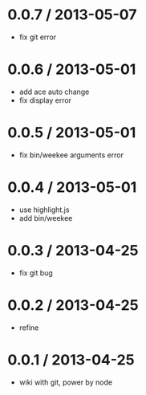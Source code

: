 
0.0.7 / 2013-05-07 
==================

  * fix git error 

0.0.6 / 2013-05-01 
==================

  * add ace auto change
  * fix display error

0.0.5 / 2013-05-01 
==================

  * fix bin/weekee arguments error

0.0.4 / 2013-05-01 
==================

  * use highlight.js
  * add bin/weekee

0.0.3 / 2013-04-25 
==================

  * fix git bug

0.0.2 / 2013-04-25 
==================

  * refine

0.0.1 / 2013-04-25 
==================

  * wiki with git, power by node  
